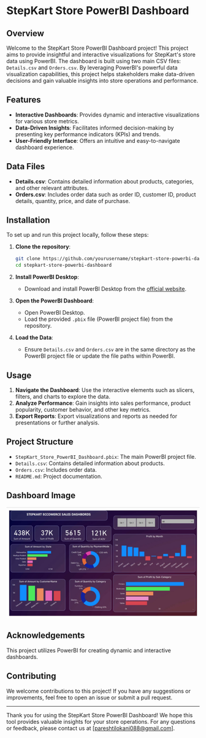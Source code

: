 # StepKart Store PowerBI Dashboard

## Overview

Welcome to the StepKart Store PowerBI Dashboard project! This project aims to provide insightful and interactive visualizations for StepKart's store data using PowerBI. The dashboard is built using two main CSV files: `Details.csv` and `Orders.csv`. By leveraging PowerBI's powerful data visualization capabilities, this project helps stakeholders make data-driven decisions and gain valuable insights into store operations and performance.

## Features

- **Interactive Dashboards**: Provides dynamic and interactive visualizations for various store metrics.
- **Data-Driven Insights**: Facilitates informed decision-making by presenting key performance indicators (KPIs) and trends.
- **User-Friendly Interface**: Offers an intuitive and easy-to-navigate dashboard experience.

## Data Files

- **Details.csv**: Contains detailed information about products, categories, and other relevant attributes.
- **Orders.csv**: Includes order data such as order ID, customer ID, product details, quantity, price, and date of purchase.

## Installation

To set up and run this project locally, follow these steps:

1. **Clone the repository**:
    ```bash
    git clone https://github.com/yourusername/stepkart-store-powerbi-dashboard.git
    cd stepkart-store-powerbi-dashboard
    ```

2. **Install PowerBI Desktop**:
    - Download and install PowerBI Desktop from the [official website](https://powerbi.microsoft.com/desktop/).

3. **Open the PowerBI Dashboard**:
    - Open PowerBI Desktop.
    - Load the provided `.pbix` file (PowerBI project file) from the repository.

4. **Load the Data**:
    - Ensure `Details.csv` and `Orders.csv` are in the same directory as the PowerBI project file or update the file paths within PowerBI.

## Usage

1. **Navigate the Dashboard**: Use the interactive elements such as slicers, filters, and charts to explore the data.
2. **Analyze Performance**: Gain insights into sales performance, product popularity, customer behavior, and other key metrics.
3. **Export Reports**: Export visualizations and reports as needed for presentations or further analysis.

## Project Structure

- `StepKart_Store_PowerBI_Dashboard.pbix`: The main PowerBI project file.
- `Details.csv`: Contains detailed information about products.
- `Orders.csv`: Includes order data.
- `README.md`: Project documentation.

## Dashboard Image

![Alt text](Dashboard.jpg)


## Acknowledgements

This project utilizes PowerBI for creating dynamic and interactive dashboards.

## Contributing

We welcome contributions to this project! If you have any suggestions or improvements, feel free to open an issue or submit a pull request.

---

Thank you for using the StepKart Store PowerBI Dashboard! We hope this tool provides valuable insights for your store operations. For any questions or feedback, please contact us at [pareshtilokani088@gmail.com].
